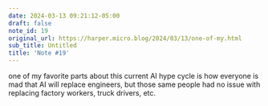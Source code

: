 ```yaml
---
date: 2024-03-13 09:21:12-05:00
draft: false
note_id: 19
original_url: https://harper.micro.blog/2024/03/13/one-of-my.html
sub_title: Untitled
title: 'Note #19'
---
```


one of my favorite parts about this current AI hype cycle is how everyone is mad that AI will replace engineers, but those same people had no issue with replacing factory workers, truck drivers, etc.